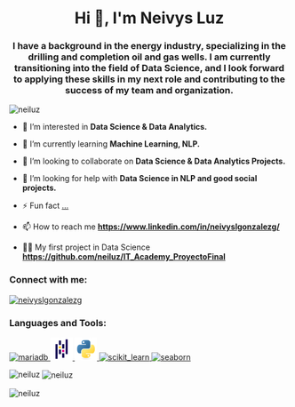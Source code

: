 <h1 align="center">Hi 👋, I'm Neivys Luz</h1>
<h3 align="center">I have a background in the energy industry, specializing in the drilling and completion oil and gas wells. I am currently transitioning into the field of Data Science, and I look forward to applying these skills in my next role and contributing to the success of my team and organization.</h3>

<p align="left"> <img src="https://komarev.com/ghpvc/?username=neiluz&label=Profile%20views&color=0e75b6&style=flat" alt="neiluz" /> </p>

- 👀 I’m interested in **Data Science & Data Analytics.**

- 🌱 I’m currently learning **Machine Learning, NLP.**

- 👯 I’m looking to collaborate on **Data Science & Data Analytics Projects.**

- 🤝 I’m looking for help with **Data Science in NLP and good social projects.**

- ⚡ Fun fact [...](...)

- 📫 How to reach me **https://www.linkedin.com/in/neivyslgonzalezg/**

- 👨‍💻 My first project in Data Science **https://github.com/neiluz/IT_Academy_ProyectoFinal**

<h3 align="left">Connect with me:</h3>
<p align="left">
<a href="https://linkedin.com/in/neivyslgonzalezg" target="blank"><img align="center" src="https://raw.githubusercontent.com/rahuldkjain/github-profile-readme-generator/master/src/images/icons/Social/linked-in-alt.svg" alt="neivyslgonzalezg" height="30" width="40" /></a>
</p>

<h3 align="left">Languages and Tools:</h3>
<p align="left"> <a href="https://mariadb.org/" target="_blank" rel="noreferrer"> <img src="https://www.vectorlogo.zone/logos/mariadb/mariadb-icon.svg" alt="mariadb" width="40" height="40"/> </a> <a href="https://pandas.pydata.org/" target="_blank" rel="noreferrer"> <img src="https://raw.githubusercontent.com/devicons/devicon/2ae2a900d2f041da66e950e4d48052658d850630/icons/pandas/pandas-original.svg" alt="pandas" width="40" height="40"/> </a> <a href="https://www.python.org" target="_blank" rel="noreferrer"> <img src="https://raw.githubusercontent.com/devicons/devicon/master/icons/python/python-original.svg" alt="python" width="40" height="40"/> </a> <a href="https://scikit-learn.org/" target="_blank" rel="noreferrer"> <img src="https://upload.wikimedia.org/wikipedia/commons/0/05/Scikit_learn_logo_small.svg" alt="scikit_learn" width="40" height="40"/> </a> <a href="https://seaborn.pydata.org/" target="_blank" rel="noreferrer"> <img src="https://seaborn.pydata.org/_images/logo-mark-lightbg.svg" alt="seaborn" width="40" height="40"/> </a> </p>

<p><img align="left" src="https://github-readme-stats.vercel.app/api/top-langs?username=neiluz&show_icons=true&locale=en&layout=compact" alt="neiluz" /></p>

<p>&nbsp;<img align="center" src="https://github-readme-stats.vercel.app/api?username=neiluz&show_icons=true&locale=en" alt="neiluz" /></p>

<p><img align="center" src="https://github-readme-streak-stats.herokuapp.com/?user=neiluz&" alt="neiluz" /></p>
